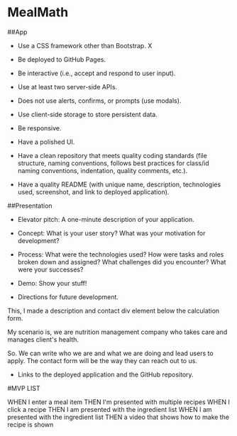 # MealMath

##App
* Use a CSS framework other than Bootstrap. X

* Be deployed to GitHub Pages.

* Be interactive (i.e., accept and respond to user input).

* Use at least two server-side APIs.

* Does not use alerts, confirms, or prompts (use modals).

* Use client-side storage to store persistent data.

* Be responsive.

* Have a polished UI.

* Have a clean repository that meets quality coding standards (file structure, naming conventions, follows best practices for class/id naming conventions, indentation, quality comments, etc.).

* Have a quality README (with unique name, description, technologies used, screenshot, and link to deployed application).


##Presentation
* Elevator pitch: A one-minute description of your application.

* Concept: What is your user story? What was your motivation for development?

* Process: What were the technologies used? How were tasks and roles broken down and assigned? What challenges did you encounter? What were your successes?

* Demo: Show your stuff!

* Directions for future development.

This, I made a description and contact div element below the calculation form. 

My scenario is, we are nutrition management company who takes care and manages client's health. 

So. We can write who we are and what we are doing and lead users to apply.
The contact form will be the way they can reach out to us.

* Links to the deployed application and the GitHub repository.

#MVP LIST

WHEN I enter a meal item
THEN I'm presented with multiple recipes
WHEN I click a recipe 
THEN I am presented with the ingredient list
WHEN I am presented with the ingredient list
THEN a video that shows how to make the recipe is shown

